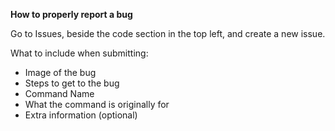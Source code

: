 **How to properly report a bug**

Go to Issues, beside the code section in the top left, and create a new issue.

What to include when submitting:
  - Image of the bug
  - Steps to get to the bug
  - Command Name
  - What the command is originally for
  - Extra information (optional)
